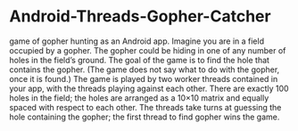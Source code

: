 # Android-Threads-Gopher-Catcher
game of gopher hunting as an Android app. Imagine you are in a field occupied by a gopher. The gopher could be hiding in one of any number of holes in the field’s ground. The goal of the game is to find the hole that contains the gopher. (The game does not say what to do with the gopher, once it is found.) The game is played by two worker threads contained in your app, with the threads playing against each other. There are exactly 100 holes in the field; the holes are arranged as a 10×10 matrix and equally spaced with respect to each other. The threads take turns at guessing the hole containing the gopher; the first thread to find gopher wins the game.
